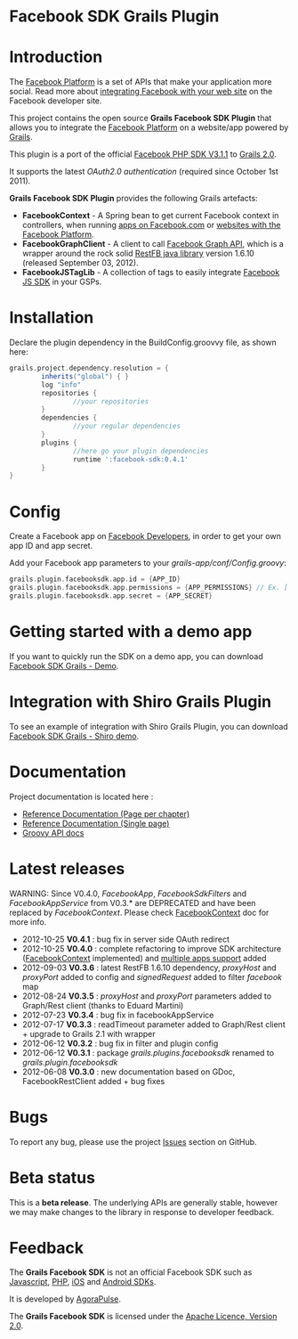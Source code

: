 Facebook SDK Grails Plugin
==========================

# Introduction

The [Facebook Platform](http://developers.facebook.com/) is a set of APIs that make your application more social. Read more about [integrating Facebook with your web site](http://developers.facebook.com/docs/guides/web) on the Facebook developer site.

This project contains the open source **Grails Facebook SDK Plugin** that allows you to integrate the [Facebook Platform](http://developers.facebook.com/) on a website/app powered by [Grails](http://grails.org).

This plugin is a port of the official [Facebook PHP SDK V3.1.1](http://github.com/facebook/facebook-php-sdk) to [Grails 2.0](http://grails.org).

It supports the latest *OAuth2.0 authentication* (required since October 1st 2011).

**Grails Facebook SDK Plugin** provides the following Grails artefacts:

* **FacebookContext** - A Spring bean to get current Facebook context in controllers, when running [apps on Facebook.com](http://developers.facebook.com/docs/guides/canvas/) or [websites with the Facebook Platform](http://developers.facebook.com/docs/guides/web).
* **FacebookGraphClient** - A client to call [Facebook Graph API](http://developers.facebook.com/docs/reference/api/), which is a wrapper around the rock solid [RestFB java library](http://restfb.com/) version 1.6.10 (released September 03, 2012).
* **FacebookJSTagLib** - A collection of tags to easily integrate [Facebook JS SDK](http://developers.facebook.com/docs/reference/javascript/) in your GSPs.


# Installation

Declare the plugin dependency in the BuildConfig.groovvy file, as shown here:

```groovy
grails.project.dependency.resolution = {
		inherits("global") { }
		log "info"
		repositories {
				//your repositories
		}
		dependencies {
				//your regular dependencies
		}
		plugins {
				//here go your plugin dependencies
				runtime ':facebook-sdk:0.4.1'
		}
}
```


# Config

Create a Facebook app on [Facebook Developers](https://developers.facebook.com/apps), in order to get your own app ID and app secret.

Add your Facebook app parameters to your _grails-app/conf/Config.groovy_:

```groovy
grails.plugin.facebooksdk.app.id = {APP_ID}
grails.plugin.facebooksdk.app.permissions = {APP_PERMISSIONS} // Ex. ['email','user_photos']
grails.plugin.facebooksdk.app.secret = {APP_SECRET}
```

# Getting started with a demo app

If you want to quickly run the SDK on a demo app, you can download [Facebook SDK Grails - Demo](https://github.com/benorama/grails-facebook-sdk-demo).


# Integration with Shiro Grails Plugin

To see an example of integration with Shiro Grails Plugin, you can download [Facebook SDK Grails - Shiro demo](https://github.com/benorama/grails-facebook-sdk-demo-shiro).


# Documentation

Project documentation is located here :

* [Reference Documentation (Page per chapter)](http://benorama.github.com/grails-facebook-sdk/guide)
* [Reference Documentation (Single page)](http://benorama.github.com/grails-facebook-sdk/guide/single.html)
* [Groovy API docs](http://benorama.github.com/grails-facebook-sdk/gapi/)

# Latest releases

WARNING: Since V0.4.0, _FacebookApp_, _FacebookSdkFilters_ and _FacebookAppService_ from V0.3.* are DEPRECATED and have been replaced by _FacebookContext_.
Please check [FacebookContext](http://benorama.github.com/grails-facebook-sdk/guide/facebookContext.html) doc for more info.


* 2012-10-25 **V0.4.1** : bug fix in server side OAuth redirect
* 2012-10-25 **V0.4.0** : complete refactoring to improve SDK architecture ([FacebookContext](http://benorama.github.com/grails-facebook-sdk/guide/facebookContext.html) implemented) and [multiple apps support](http://benorama.github.com/grails-facebook-sdk/guide/configuration.html) added
* 2012-09-03 **V0.3.6** : latest RestFB 1.6.10 dependency, _proxyHost_ and _proxyPort_ added to config and _signedRequest_ added to filter _facebook_ map
* 2012-08-24 **V0.3.5** : _proxyHost_ and _proxyPort_ parameters added to Graph/Rest client (thanks to Eduard Martini)
* 2012-07-23 **V0.3.4** : bug fix in facebookAppService
* 2012-07-17 **V0.3.3** : readTimeout parameter added to Graph/Rest client + upgrade to Grails 2.1 with wrapper
* 2012-06-12 **V0.3.2** : bug fix in filter and plugin config
* 2012-06-12 **V0.3.1** : package _grails.plugins.facebooksdk_ renamed to _grails.plugin.facebooksdk_
* 2012-06-08 **V0.3.0** : new documentation based on GDoc, FacebookRestClient added + bug fixes


# Bugs

To report any bug, please use the project [Issues](http://github.com/benorama/grails-facebook-sdk/issues) section on GitHub.

# Beta status

This is a **beta release**.
The underlying APIs are generally stable, however we may make changes to the library in response to developer feedback.

# Feedback

The **Grails Facebook SDK** is not an official Facebook SDK such as [Javascript](http://developers.facebook.com/docs/reference/javascript/), [PHP](http://github.com/facebook/facebook-php-sdk), [iOS](http://github.com/facebook/facebook-ios-sdk/) and [Android SDKs](http://github.com/facebook/facebook-android-sdk).

It is developed by [AgoraPulse](http://www.agorapulse.com).

The **Grails Facebook SDK** is licensed under the [Apache Licence, Version 2.0](http://www.apache.org/licenses/LICENSE-2.0.html).